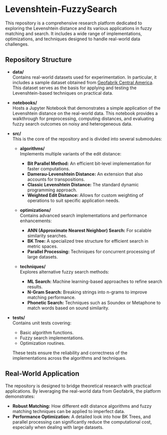 # Levenshtein-FuzzySearch

This repository is a comprehensive research platform dedicated to exploring the Levenshtein distance and its various applications in fuzzy matching and search. It includes a wide range of implementations, optimizations, and techniques designed to handle real-world data challenges.

## Repository Structure

- **data/**  
  Contains real-world datasets used for experimentation. In particular, it includes a sample dataset obtained from [Geofabrik Central America](https://download.geofabrik.de/central-america.html). This dataset serves as the basis for applying and testing the Levenshtein-based techniques on practical data.

- **notebooks/**  
  Hosts a Jupyter Notebook that demonstrates a simple application of the Levenshtein distance on the real-world data. This notebook provides a walkthrough for preprocessing, computing distances, and evaluating fuzzy search outcomes on noisy and heterogeneous data.

- **src/**  
  This is the core of the repository and is divided into several submodules:
  
  - **algorithms/**  
    Implements multiple variants of the edit distance:
    - **Bit Parallel Method:** An efficient bit-level implementation for faster computations.
    - **Damerau-Levenshtein Distance:** An extension that also accounts for transpositions.
    - **Classic Levenshtein Distance:** The standard dynamic programming approach.
    - **Weighted Edit Distance:** Allows for custom weighting of operations to suit specific application needs.
  
  - **optimizations/**  
    Contains advanced search implementations and performance enhancements:
    - **ANN (Approximate Nearest Neighbor) Search:** For scalable similarity searches.
    - **BK Tree:** A specialized tree structure for efficient search in metric spaces.
    - **Parallel Processing:** Techniques for concurrent processing of large datasets.
  
  - **techniques/**  
    Explores alternative fuzzy search methods:
    - **ML Search:** Machine learning-based approaches to refine search results.
    - **N-Gram Search:** Breaking strings into n-grams to improve matching performance.
    - **Phonetic Search:** Techniques such as Soundex or Metaphone to match words based on sound similarity.

- **tests/**  
  Contains unit tests covering:
  - Basic algorithm functions.
  - Fuzzy search implementations.
  - Optimization routines.
  
  These tests ensure the reliability and correctness of the implementations across the algorithms and techniques.

## Real-World Application

The repository is designed to bridge theoretical research with practical applications. By leveraging the real-world data from Geofabrik, the platform demonstrates:
- **Robust Matching:** How different edit distance algorithms and fuzzy matching techniques can be applied to imperfect data.
- **Performance Optimization:** A detailed look into how BK Trees, and parallel processing can significantly reduce the computational cost, especially when dealing with large datasets.
